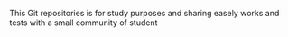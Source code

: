 This Git repositories is for study purposes and sharing easely works and tests with a small community of student
